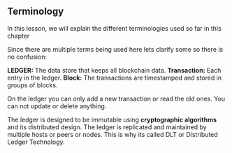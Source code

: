 ## Terminology
In this lesson, we will explain the different terminologies used so far in this chapter

Since there are multiple terms being used here lets clarify some so there is no confusion:

**LEDGER:** The data store that keeps all blockchain data. 
**Transaction:** Each entry in the ledger. 
**Block:** The transactions are timestamped and stored in groups of blocks.


On the ledger you can only add a new transaction or read the old ones. You can not update or delete anything.

The ledger is designed to be immutable using **cryptographic algorithms** and its distributed design. The ledger is replicated and maintained by multiple hosts or peers or nodes. This is why its called DLT or Distributed Ledger Technology.
